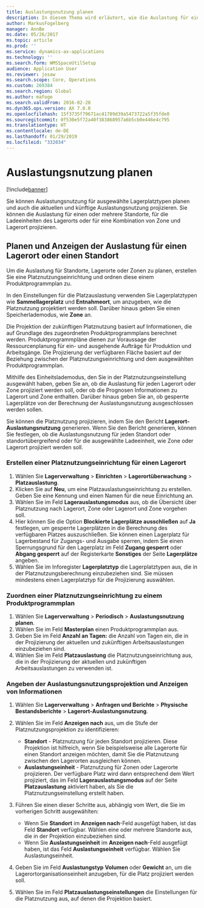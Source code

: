 ```yaml
---
title: Auslastungsnutzung planen
description: In diesem Thema wird erläutert, wie die Auslastung für einen Lagerort eingerichtet und und geplant wird.
author: MarkusFogelberg
manager: AnnBe
ms.date: 05/26/2017
ms.topic: article
ms.prod: ''
ms.service: dynamics-ax-applications
ms.technology: ''
ms.search.form: WMSSpaceUtilSetup
audience: Application User
ms.reviewer: josaw
ms.search.scope: Core, Operations
ms.custom: 269384
ms.search.region: Global
ms.author: mafoge
ms.search.validFrom: 2016-02-28
ms.dyn365.ops.version: AX 7.0.0
ms.openlocfilehash: 15f3735f79671ac41789d39a5473722a5f35fde0
ms.sourcegitcommit: 0f530e5f72a40f383868957a6b5cb0e446e4c795
ms.translationtype: HT
ms.contentlocale: de-DE
ms.lasthandoff: 01/29/2019
ms.locfileid: "332034"
---
```

# <a name="schedule-load-utilization"></a>Auslastungsnutzung planen

[!include[banner](../includes/banner.md)]

Sie können Auslastungsnutzung für ausgewählte Lagerplatztypen planen und auch die aktuellen und künftige Auslastungsnutzung projizieren. Sie können die Auslastung für einen oder mehrere Standorte, für die Ladeeinheiten des Lagerorts oder für eine Kombination von Zone und Lagerort projizieren.

## <a name="schedule-and-view-the-load-for-a-warehouse-or-site"></a>Planen und Anzeigen der Auslastung für einen Lagerort oder einen Standort

Um die Auslastung für Standorte, Lagerorte oder Zonen zu planen, erstellen Sie eine Platznutzungseinrichtung und ordnen diese einem Produktprogrammplan zu.

In den Einstellungen für die Platzauslastung verwenden Sie Lagerplatztypen wie **Sammellagerplatz** und **Entnahmeort**, um anzugeben, wie die Platznutzung projektiert werden soll. Darüber hinaus geben Sie einen Speicherlademodus, wie **Zone** an.

Die Projektion der zukünftigen Platznutzung basiert auf Informationen, die auf Grundlage des zugeordneten Produktprogrammplans berechnet werden. Produktprogrammpläne dienen zur Voraussage der Ressourcenplanung für ein- und ausgehende Aufträge für Produktion und Arbeitsgänge. Die Projizierung der verfügbaren Fläche basiert auf der Beziehung zwischen der Platznutzungseinrichtung und dem ausgewählten Produktprogrammplan.

Mithilfe des Einheitslademodus, den Sie in der Platznutzungseinstellung ausgewählt haben, geben Sie an, ob die Auslastung für jeden Lagerort oder Zone projiziert werden soll, oder ob die Prognosen Informationen zu Lagerort und Zone enthalten. Darüber hinaus geben Sie an, ob gesperrte Lagerplätze von der Berechnung der Auslastungsnutzung ausgeschlossen werden sollen.

Sie können die Platznutzung projizieren, indem Sie den Bericht **Lagerort-Auslastungsnutzung** generieren. Wenn Sie den Bericht generieren, können Sie festlegen, ob die Auslastungsnutzung für jeden Standort oder standortübergreifend oder für die ausgewählte Ladeeinheit, wie Zone oder Lagerort projiziert werden soll.

### <a name="create-a-space-utilization-setup-for-a-warehouse"></a>Erstellen einer Platznutzungseinrichtung für einen Lagerort

1. Wählen Sie **Lagerverwaltung** \> **Einrichten** \> **Lagerortüberwachung** \> **Platzauslastung**.
2. Klicken Sie auf **Neu**, um eine Platzauslastungseinrichtung zu erstellen. Geben Sie eine Kennung und einen Namen für die neue Einrichtung an.
3. Wählen Sie im Feld **Lagerauslastungsmodus** aus, ob die Übersicht über Platznutzung nach Lagerort, Zone oder Lagerort und Zone vorgehen soll.
4. Hier können Sie die Option **Blockierte Lagerplätze ausschließen** auf **Ja** festlegen, um gesperrte Lagerplätzen in die Berechnung des verfügbaren Platzes auszuschließen. Sie können einen Lagerplatz für Lagerbestand für Zugangs- und Ausgabe sperren, indem Sie einen Sperrungsgrund für den Lagerplatz im Feld **Zugang gesperrt** oder **Abgang gesperrt** auf der Registerkarte **Sonstiges** der Seite **Lagerplätze** angeben.
5. Wählen Sie im Inforegister **Lagerplatztyp** die Lagerplatztypen aus, die in der Platznutzungsberechnung einzubeziehen sind. Sie müssen mindestens einen Lagerplatztyp für die Projizierung auswählen.

### <a name="associate-a-space-utilization-setup-with-a-master-plan"></a>Zuordnen einer Platznutzungseinrichtung zu einem Produktprogrammplan

1. Wählen Sie **Lagerverwaltung** \> **Periodisch** \> **Auslastungsnutzung planen**.
2. Wählen Sie im Feld **Masterplan** einen Produktprogrammplan aus.
3. Geben Sie im Feld **Anzahl an Tagen:** die Anzahl von Tagen ein, die in der Projizierung der aktuellen und zukünftigen Arbeitsauslastungen einzubeziehen sind.
4. Wählen Sie im Feld **Platzauslastung** die Platznutzungseinrichtung aus, die in der Projizierung der aktuellen und zukünftigen Arbeitsauslastungen zu verwenden ist.

### <a name="specify-the-load-utilization-projection-and-view-information"></a>Angeben der Auslastungsnutzungsprojektion und Anzeigen von Informationen

1. Wählen Sie **Lagerverwaltung** \> **Anfragen und Berichte** \> **Physische Bestandsberichte** \> **Lagerort-Auslastungsnutzung**.
2. Wählen Sie im Feld **Anzeigen nach** aus, um die Stufe der Platznutzungsprojektion zu identifizieren:

    - **Standort** - Platznutzung für jeden Standort projizieren. Diese Projektion ist hilfreich, wenn Sie beispielsweise alle Lagerorte für einen Standort anzeigen möchten, damit Sie die Platznutzung zwischen den Lagerorten ausgleichen können.
    - **Auslastungseinheit** - Platznutzung für Zonen oder Lagerorte projizieren. Der verfügbare Platz wird dann entsprechend dem Wert projiziert, das im Feld **Lagerauslastungsmodus** auf der Seite **Platzauslastung** aktiviert haben, als Sie die Platznutzungseinstellung erstellt haben.

3. Führen Sie einen dieser Schritte aus, abhängig vom Wert, die Sie im vorherigen Schritt ausgewählten:

    - Wenn Sie **Standort** im **Anzeigen nach**-Feld ausgefügt haben, ist das Feld **Standort** verfügbar. Wählen eine oder mehrere Standorte aus, die in der Projektion einzubeziehen sind.
    - Wenn Sie **Auslastungseinheit** im **Anzeigen nach**-Feld ausgefügt haben, ist das Feld **Auslastungseinheit** verfügbar. Wählen Sie Auslastungseinheit.

4. Geben Sie im Feld **Auslastungstyp** **Volumen** oder **Gewicht** an, um die Lagerortorganisationseinheit anzugeben, für die Platz projiziert werden soll.
5. Wählen Sie im Feld **Platzauslastungseinstellungen** die Einstellungen für die Platznutzung aus, auf denen die Projektion basiert.
